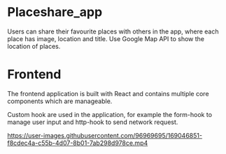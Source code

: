 # Placeshare_app

Users can share their favourite places with others in the app, where each place has image, location and title.
Use Google Map API to show the location of places.

# Frontend
The frontend application is built with React and contains multiple core components which are manageable.

Custom hook are used in the application, for example the form-hook to manage user input and http-hook to send network request.





https://user-images.githubusercontent.com/96969695/169046851-f8cdec4a-c55b-4d07-8b01-7ab298d978ce.mp4

